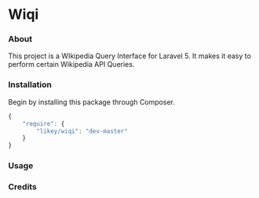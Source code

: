 # Wiqi

### About 

This project is a WIkipedia Query Interface for Laravel 5. It makes it easy to perform certain Wikipedia API Queries.

### Installation

Begin by installing this package through Composer.

```js
{
    "require": {
        "likey/wiqi": "dev-master"
    }
}
```

### Usage


### Credits

